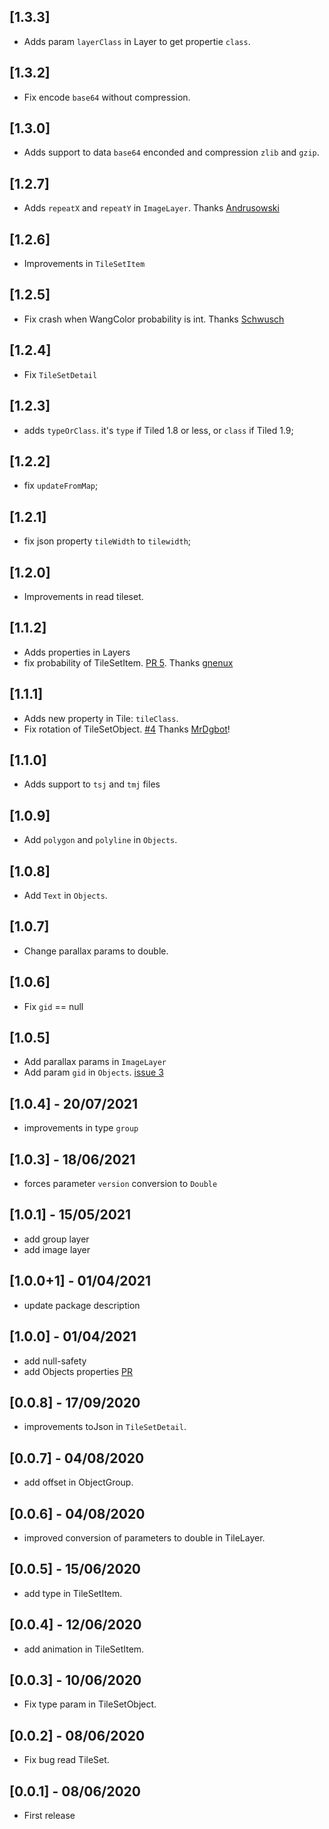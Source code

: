 ## [1.3.3]
* Adds param `layerClass` in Layer to get propertie `class`.

## [1.3.2]
* Fix encode `base64` without compression.

## [1.3.0]
* Adds support to data `base64` enconded and compression `zlib` and `gzip`.

## [1.2.7]
* Adds `repeatX` and `repeatY` in `ImageLayer`. Thanks [Andrusowski](https://github.com/Andrusowski)

## [1.2.6]
* Improvements in `TileSetItem`

## [1.2.5]
* Fix crash when WangColor probability is int. Thanks [Schwusch](https://github.com/Schwusch)

## [1.2.4]
* Fix `TileSetDetail`

## [1.2.3]
* adds `typeOrClass`. it's `type` if Tiled 1.8 or less, or `class` if Tiled 1.9;

## [1.2.2]
* fix `updateFromMap`;

## [1.2.1]
* fix json property `tileWidth` to `tilewidth`;

## [1.2.0]
* Improvements in read tileset.

## [1.1.2]
* Adds properties in Layers
* fix probability of TileSetItem. [PR 5](https://github.com/RafaelBarbosatec/tiled_json_reader/pull/5). Thanks [gnenux](https://github.com/gnenux)

## [1.1.1]
* Adds new property in Tile: `tileClass`.
* Fix rotation of TileSetObject. [#4](https://github.com/RafaelBarbosatec/tiled_json_reader/pull/4) Thanks [MrDgbot](https://github.com/MrDgbot)!

## [1.1.0]
* Adds support to `tsj` and `tmj` files

## [1.0.9]
* Add `polygon` and `polyline` in `Objects`.

## [1.0.8]
* Add `Text` in `Objects`.

## [1.0.7]
* Change parallax params to double.

## [1.0.6]
* Fix `gid` == null

## [1.0.5]
* Add parallax params in `ImageLayer`
* Add param `gid` in `Objects`. [issue 3](https://github.com/RafaelBarbosatec/tiled_json_reader/issues/3)

## [1.0.4] - 20/07/2021
* improvements in type `group`

## [1.0.3] - 18/06/2021
* forces parameter `version` conversion to `Double`

## [1.0.1] - 15/05/2021
* add group layer
* add image layer

## [1.0.0+1] - 01/04/2021
* update package description

## [1.0.0] - 01/04/2021
* add null-safety
* add Objects properties [PR](https://github.com/RafaelBarbosatec/tiled_json_reader/pull/2)

## [0.0.8] - 17/09/2020
* improvements toJson in `TileSetDetail`.

## [0.0.7] - 04/08/2020
* add offset in ObjectGroup.

## [0.0.6] - 04/08/2020
* improved conversion of parameters to double in TileLayer.

## [0.0.5] - 15/06/2020
* add type in TileSetItem.

## [0.0.4] - 12/06/2020
* add animation in TileSetItem.

## [0.0.3] - 10/06/2020
* Fix type param in TileSetObject.

## [0.0.2] - 08/06/2020
* Fix bug read TileSet.

## [0.0.1] - 08/06/2020
* First release
